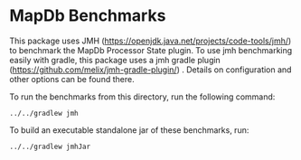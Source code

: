 # MapDb Benchmarks

This package uses JMH (https://openjdk.java.net/projects/code-tools/jmh/) to benchmark the MapDb Processor State plugin. 
To use jmh benchmarking easily with gradle, this package uses a jmh gradle plugin  (https://github.com/melix/jmh-gradle-plugin/) . 
Details on configuration and other options can be found there. 

To run the benchmarks from this directory, run the following command:

```
../../gradlew jmh
```

To build an executable standalone jar of these benchmarks, run:

```
../../gradlew jmhJar
```